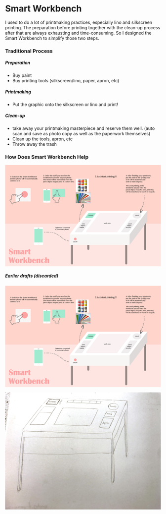 
# Smart Workbench


I used to do a lot of printmaking practices, especially lino and silkscreen printing.
The preparation before printing together with the clean-up process after that are always exhausting and time-consuming. So I designed the Smart Workbench to simplify those two steps.


### Traditional Process
##### Preparation
* Buy paint
* Buy printing tools (silkscreen/lino, paper, apron, etc)

##### Printmaking
* Put the graphic onto the silkscreen or lino and print!


##### Clean-up
* take away your printmaking masterpiece and reserve them well. (auto scan and save as photo copy as well as the paperwork themselves)
* Clean up the tools, apron, etc
* Throw away the trash


### How Does Smart Workbench Help

![Smart Workbench](smartworkbench.jpg)


##### Earlier drafts (discarded)

![brainstorm.jpg](smartworkbench.jpg)


![DESK](desk1.jpg)
